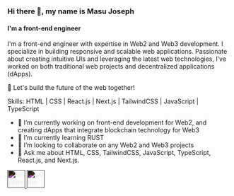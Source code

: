 ### Hi there 👋, my name is Masu Joseph
#### I'm a front-end engineer 
I'm a front-end engineer with expertise in Web2 and Web3 development. I specialize in building responsive and scalable web applications. Passionate about creating intuitive UIs and leveraging the latest web technologies, I’ve worked on both traditional web projects and decentralized applications (dApps).

🚀 Let's build the future of the web together!

Skills: HTML | CSS | React.js | Next.js | TailwindCSS | JavaScript |  TypeScript

- 🔭 I’m currently working on front-end development for Web2, and creating dApps that integrate blockchain technology for Web3 
- 🌱 I’m currently learning RUST 
- 👯 I’m looking to collaborate on any Web2 and Web3 projects 
- 💬 Ask me about HTML, CSS, TailwindCSS, JavaScript, TypeScript, React.js, and Next.js. 

<a href="https://www.linkedin.com/in/masu-joseph-503855216/" target="_blank">
  <img src="https://cdn.jsdelivr.net/npm/simple-icons@3.0.1/icons/linkedin.svg" alt="linkedin" height="40" style="filter: invert(1);">
</a>
<a href="https://twitter.com/MasuJoe" target="_blank">
  <img src="https://cdn.jsdelivr.net/npm/simple-icons@3.0.1/icons/twitter.svg" alt="twitter" height="40" style="filter: invert(1);">
</a>



